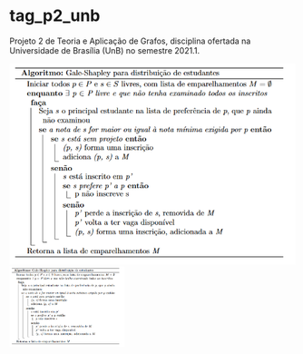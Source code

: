 # tag_p2_unb
Projeto 2 de Teoria e Aplicação de Grafos, disciplina ofertada na Universidade de Brasília (UnB) no semestre 2021.1.

![Alt text](media/pseudocode_algoritmo_adaptado.PNG?raw=true "Title")
<img src="media/pseudocode_algoritmo_adaptado.PNG" alt="pseudocode_algorithm" style="width:40%;"/>
